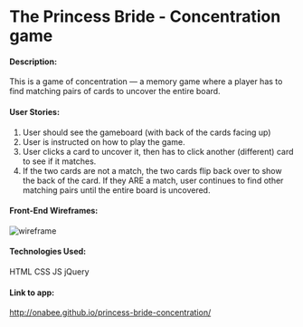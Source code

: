 # The Princess Bride - Concentration game  

#### Description:
This is a game of concentration — a memory game where a player has to find matching pairs of cards to uncover the entire board.

#### User Stories:
1. User should see the gameboard (with back of the cards facing up)
2. User is instructed on how to play the game.
3. User clicks a card to uncover it, then has to click another (different) card to see if it matches. 
4. If the two cards are not a match, the two cards flip back over to show the back of the card. If they ARE a match, user continues to find other matching pairs until the entire board is uncovered.


#### Front-End Wireframes:
![wireframe](https://gomockingbird.com/projects/do1dlq9)



#### Technologies Used:
HTML
CSS
JS
jQuery

#### Link to app:
http://onabee.github.io/princess-bride-concentration/
